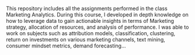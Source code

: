 This repository includes all the assignments performed in the class Marketing Analytics. During this course, I developed in depth knowledge on how to leverage data to gain actionable insights in terms of Marketing strategy, allocation of resources, and analysis of performance. 
I was able to work on subjects such as attribution models, classification, clustering, return on investments on various marketing channels, text mining, consumer mindset metrics, demand forecasting...
